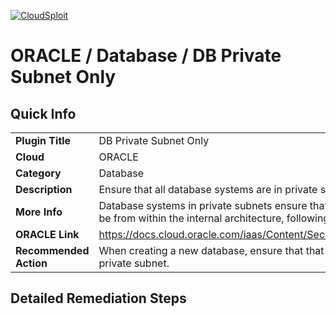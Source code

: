[![CloudSploit](https://cloudsploit.com/img/logo-new-big-text-100.png "CloudSploit")](https://cloudsploit.com)

# ORACLE / Database / DB Private Subnet Only

## Quick Info

| | |
|-|-|
| **Plugin Title** | DB Private Subnet Only |
| **Cloud** | ORACLE |
| **Category** | Database |
| **Description** | Ensure that all database systems are in private subnets only. |
| **More Info** | Database systems in private subnets ensure that access to the database can only be from within the internal architecture, following security best practices. |
| **ORACLE Link** | https://docs.cloud.oracle.com/iaas/Content/Security/Reference/dbaas_security.htm |
| **Recommended Action** | When creating a new database, ensure that that subnet it is being launched in is a private subnet. |

## Detailed Remediation Steps

